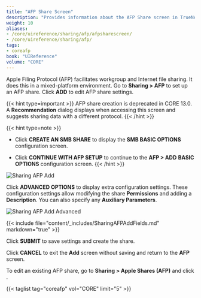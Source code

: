 ```yaml
---
title: "AFP Share Screen"
description: "Provides information about the AFP Share screen in TrueNAS CORE."
weight: 10
aliases:
- /core/uireference/sharing/afp/afpsharescreen/
- /core/uireference/sharing/afp/
tags:
- coreafp
book: "UIReference"
volume: "CORE"
---
```


Apple Filing Protocol (AFP) facilitates workgroup and Internet file sharing. It does this in a mixed-platform environment. Go to **Sharing > AFP** to set up an AFP share. Click **ADD** to edit AFP share settings.

{{< hint type=important >}}
AFP share creation is deprecated in CORE 13.0. A **Recommendation** dialog displays when accessing this screen and suggests sharing data with a different protocol.
{{< /hint >}}

{{< hint type=note >}}
* Click **CREATE AN SMB SHARE** to display the **SMB BASIC OPTIONS** configuration screen.  

* Click **CONTINUE WITH AFP SETUP** to continue to the **AFP > ADD** **BASIC OPTIONS** configuration screen.
{{< /hint >}}

![Sharing AFP Add](/images/CORE/Sharing/SharingAFPAdd.png "Sharing AFP Add")

Click **ADVANCED OPTIONS** to display extra configuration settings. These configuration settings allow modifying the share **Permissions** and adding a **Description**. You can also specify any **Auxiliary Parameters**.

![Sharing AFP Add Advanced](/images/CORE/Sharing/SharingAFPAddAdvanced.png "Sharing AFP Add Advanced")

{{< include file="content/_includes/SharingAFPAddFields.md" markdown="true" >}}

Click **SUBMIT** to save settings and create the share.

Click **CANCEL** to exit the **Add** screen without saving and return to the **AFP** screen.

To edit an existing AFP share, go to **Sharing > Apple Shares (AFP)** and click <i class="fa fa-ellipsis-v" aria-hidden="true" title="Options"></i>.

{{< taglist tag="coreafp" vol="CORE" limit="5" >}}